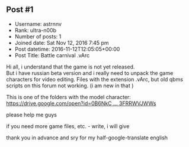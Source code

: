 ## Post #1
- Username: astrnnv
- Rank: ultra-n00b
- Number of posts: 1
- Joined date: Sat Nov 12, 2016 7:45 pm
- Post datetime: 2016-11-12T12:05:05+00:00
- Post Title: Battle carnival .vArc

Hi all, i understand that the game is not yet released.    
But i have russian beta version and i really need to unpack the game characters for video editing.
Files with the extension .vArc, but old qbms scripts on this forum not working. (i am new in that   )

This is one of the folders with the model character:
[https://drive.google.com/open?id=0B6NkC ... 3FRRWVJWWs](https://drive.google.com/open?id=0B6NkCmbubh1DRlB6M3FRRWVJWWs)

please help me guys   

if you need more game files, etc. - write, i  will give

thank you in advance and sry for my half-google-translate english
